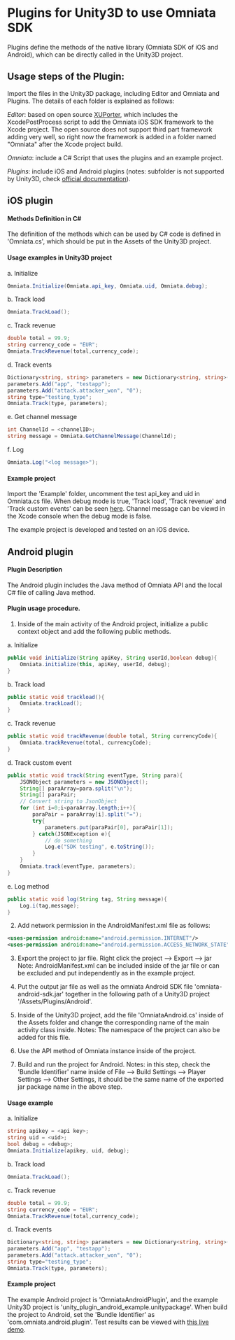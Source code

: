 Plugins for Unity3D to use Omniata SDK
======================================

Plugins define the methods of the native library (Omniata SDK of iOS and Android), which can be directly called in the Unity3D project.


Usage steps of the Plugin:
-----------------------------------
Import the files in the Unity3D package, including Editor and Omniata and Plugins. The details of each folder is explained as follows:

*Editor*: based on open source [XUPorter](https://github.com/onevcat/XUPorter), which includes the XcodePostProcess script to add the Omniata iOS SDK framework to the Xcode project. The open source does not support third part framework adding very well, so right now the framework is added in a folder named "Omniata" after the Xcode project build.

*Omniata*: include a C# Script that uses the plugins and an example project.

*Plugins*: include iOS and Android plugins (notes: subfolder is not supported by Unity3D, check [official documentation](http://docs.unity3d.com/Manual/PluginsForIOS.html)).


iOS plugin
-----------------------------------

#### Methods Definition in C#
The definition of the methods which can be used by C# code is defined in 'Omniata.cs', which should be put in the Assets of the Unity3D project.

#### Usage examples in Unity3D project

a. Initialize
```c#
Omniata.Initialize(Omniata.api_key, Omniata.uid, Omniata.debug);
```

b. Track load
```c#
Omniata.TrackLoad();
```

c. Track revenue
```c#
double total = 99.9;
string currency_code = "EUR";
Omniata.TrackRevenue(total,currency_code);
```

d. Track events
```c#
Dictionary<string, string> parameters = new Dictionary<string, string>();
parameters.Add("app", "testapp");
parameters.Add("attack.attacker_won", "0");
string type="testing_type";
Omniata.Track(type, parameters);
```

e. Get channel message
```c#
int ChannelId = <channelID>;
string message = Omniata.GetChannelMessage(ChannelId);
```

f. Log
```c#
Omniata.Log("<log message>");
```

#### Example project
Import the 'Example' folder, uncomment the test api_key and uid in Omniata.cs file. When debug mode is true, 'Track load', 'Track revenue' and 'Track custom events' can be seen [here](https://demo.panel.omniata.com/data_models/55-custom-metrics/developer_console?api_key_ids%5B%5D=1414). Channel message can be viewd in the Xcode console when the debug mode is false.

The example project is developed and tested on an iOS device.








Android plugin
-----------------------------------

#### Plugin Description
The Android plugin includes the Java method of Omniata API and the local C# file of calling Java method.

#### Plugin usage procedure.
1. Inside of the main activity of the Android project, initialize a public context object and add the following public methods.

a. Initialize 
```java
public void initialize(String apiKey, String userId,boolean debug){
    Omniata.initialize(this, apiKey, userId, debug);
}
```

b. Track load
```java
public static void trackload(){
    Omniata.trackLoad();
}
```

c. Track revenue
```java
public static void trackRevenue(double total, String currencyCode){
    Omniata.trackRevenue(total, currencyCode);
}
```

d. Track custom event
```java
public static void track(String eventType, String para){
    JSONObject parameters = new JSONObject();
    String[] paraArray=para.split("\n");
    String[] paraPair;
    // Convert string to JsonObject
    for (int i=0;i<paraArray.length;i++){
        paraPair = paraArray[i].split("=");
        try{
            parameters.put(paraPair[0], paraPair[1]);
        } catch(JSONException e){
            // do something
            Log.e("SDK testing", e.toString());
        }
    }
    Omniata.track(eventType, parameters);
}
```

e. Log method
```java
public static void log(String tag, String message){
	Log.i(tag,message);
}
```

2. Add network permission in the AndroidManifest.xml file as follows:
```xml
<uses-permission android:name="android.permission.INTERNET"/>
<uses-permission android:name="android.permission.ACCESS_NETWORK_STATE"/>
```
3. Export the project to jar file. 
Right click the project --> Export --> jar
Note: AndroidManifest.xml can be included inside of the jar file or can be excluded and put independently as in the example project.

4. Put the output jar file as well as the omniata Android SDK file 'omniata-android-sdk.jar' together in the following path of a Unity3D project '/Assets/Plugins/Android'.

5. Inside of the Unity3D project, add the file 'OmniataAndroid.cs' inside of the Assets folder and change the corresponding name of the main activity class inside. 
Notes: The namespace of the project can also be added for this file.

6. Use the API method of Omniata instance inside of the project.

7. Build and run the project for Android. 
Notes: in this step, check the 'Bundle Identifier' name inside of File --> Build Settings --> Player Settings --> Other Settings, it should be the same name of the exported jar package name in the above step. 


#### Usage example

a. Initialize
```c#
string apikey = <api key>;
string uid = <uid>;
bool debug = <debug>;
Omniata.Initialize(apikey, uid, debug);
```

b. Track load
```c#
Omniata.TrackLoad();
```

c. Track revenue
```c#
double total = 99.9;
string currency_code = "EUR";
Omniata.TrackRevenue(total,currency_code);
```

d. Track events
```c#
Dictionary<string, string> parameters = new Dictionary<string, string>();
parameters.Add("app", "testapp");
parameters.Add("attack.attacker_won", "0");
string type="testing_type";
Omniata.Track(type, parameters);
```

#### Example project
The example Android project is 'OmniataAndroidPlugin', and the example Unity3D project is 'unity_plugin_android_example.unitypackage'.
When build the project to Android, set the 'Bundle Identifier' as 'com.omniata.android.plugin'.
Test results can be viewed with [this live demo](https://demo.panel.omniata.com/data_models/55-custom-metrics/developer_console?api_key_ids%5B%5D=1414).


